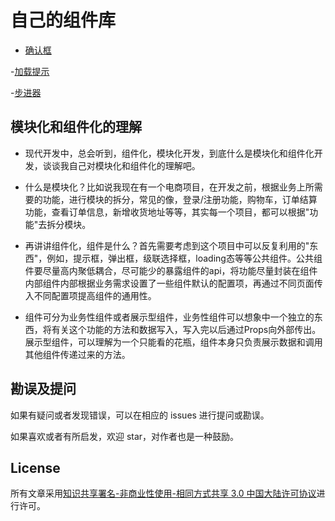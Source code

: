 # 自己的组件库

- [确认框](https://github.com/Letyou/Blog/blob/master/study/BaseComponents/confirm/confirm.vue)

-[加载提示](https://github.com/Letyou/Blog/blob/master/study/BaseComponents/loading/loading.vue)

-[步进器](https://github.com/Letyou/Blog/blob/master/study/BaseComponents/stepper/stepper.vue)



## 模块化和组件化的理解

- 现代开发中，总会听到，组件化，模块化开发，到底什么是模块化和组件化开发，谈谈我自己对模块化和组件化的理解吧。

- 什么是模块化？比如说我现在有一个电商项目，在开发之前，根据业务上所需要的功能，进行模块的拆分，常见的像，登录/注册功能，购物车，订单结算功能，查看订单信息，新增收货地址等等，其实每一个项目，都可以根据"功能"去拆分模块。

- 再讲讲组件化，组件是什么？首先需要考虑到这个项目中可以反复利用的"东西"，例如，提示框，弹出框，级联选择框，loading态等等公共组件。公共组件要尽量高内聚低耦合，尽可能少的暴露组件的api，将功能尽量封装在组件内部组件内部根据业务需求设置了一些组件默认的配置项，再通过不同页面传入不同配置项提高组件的通用性。

- 组件可分为业务性组件或者展示型组件，业务性组件可以想象中一个独立的东西，将有关这个功能的方法和数据写入，写入完以后通过Props向外部传出。展示型组件，可以理解为一个只能看的花瓶，组件本身只负责展示数据和调用其他组件传递过来的方法。

## 勘误及提问

如果有疑问或者发现错误，可以在相应的 issues 进行提问或勘误。

如果喜欢或者有所启发，欢迎 star，对作者也是一种鼓励。

## License

所有文章采用[知识共享署名-非商业性使用-相同方式共享 3.0 中国大陆许可协议](http://creativecommons.org/licenses/by-nc-sa/3.0/cn/)进行许可。